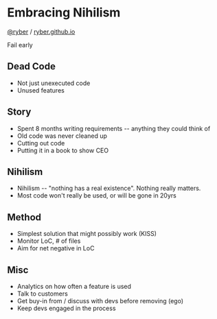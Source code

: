 # Embracing Nihilism

[@ryber](https://twitter.com/ryber) / [ryber.github.io](http://ryber.github.io/)

Fail early

## Dead Code

* Not just unexecuted code
* Unused features

## Story

* Spent 8 months writing requirements -- anything they could think of
* Old code was never cleaned up
* Cutting out code
* Putting it in a book to show CEO

## Nihilism

* Nihilism -- "nothing has a real existence". Nothing really matters.
* Most code won't really be used, or will be gone in 20yrs

## Method

* Simplest solution that might possibly work (KISS)
* Monitor LoC, # of files
* Aim for net negative in LoC

## Misc

* Analytics on how often a feature is used
* Talk to customers
* Get buy-in from / discuss with devs before removing (ego)
* Keep devs engaged in the process
